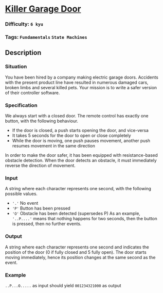 # [Killer Garage Door](https://www.codewars.com/kata/58b1ae711fcffa34090000ea)

### Difficulty: `6 kyu`

### Tags: `Fundamentals` `State Machines`

## Description

### Situation
You have been hired by a company making electric garage doors. Accidents with the present product line have resulted in numerous damaged cars, broken limbs and several killed pets. Your mission is to write a safer version of their controller software.

### Specification
We always start with a closed door. The remote control has exactly one button, with the following behaviour.

- If the door is closed, a push starts opening the door, and vice-versa
- It takes 5 seconds for the door to open or close completely
- While the door is moving, one push pauses movement, another push resumes movement in the same direction

In order to make the door safer, it has been equipped with resistance-based obstacle detection. When the door detects an obstacle, it must immediately reverse the direction of movement.

### Input
A string where each character represents one second, with the following possible values.

- `'.'` No event
- `'P'` Button has been pressed
- `'O'` Obstacle has been detected (supersedes P)
As an example, `'..P....'` means that nothing happens for two seconds, then the button is pressed, then no further events.

### Output
A string where each character represents one second and indicates the position of the door (0 if fully closed and 5 fully open). The door starts moving immediately, hence its position changes at the same second as the event.

### Example
`..P...O.....` as input should yield `001234321000` as output